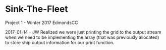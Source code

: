# Sink-The-Fleet
Project 1 - Winter 2017 EdmondsCC


2017-01-14 - JW Realized we were just printing the grid 
  to the output stream when we need to be implementing the 
  array (that was previously allocated) to store ship output 
  information for our print function.
